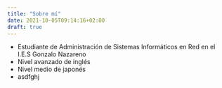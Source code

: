 ```yaml
---
title: "Sobre mí"
date: 2021-10-05T09:14:16+02:00
draft: true
---
```


* Estudiante de Administración de Sistemas Informáticos en Red en el I.E.S Gonzalo Nazareno
* Nivel avanzado de inglés
* Nivel medio de japonés
* asdfghj
